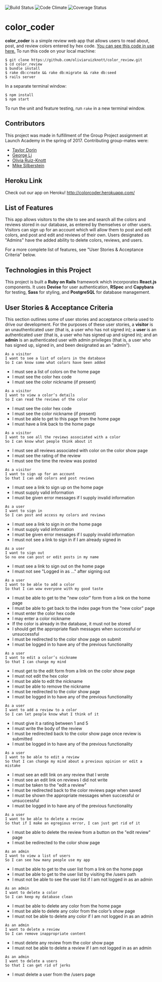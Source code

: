 ![Build Status](https://codeship.com/projects/7ff3c550-0688-0135-f11c-1e034e17b246/status?branch=master)
![Code Climate](https://codeclimate.com/github/oliviaruizknott/color_review.png)
![Coverage Status](https://coveralls.io/repos/oliviaruizknott/color_review/badge.png)

# color_coder

**color_coder** is a simple review web app that allows users to read about, post, and review colors entered by hex code. [You can see this code in use here.](http://colorcoder.herokuapp.com/) To run this code on your local machine:

```
$ git clone https://github.com/oliviaruizknott/color_review.git
$ cd color_review
$ bundle install
$ rake db:create && rake db:migrate && rake db:seed
$ rails server
```
In a separate terminal window:
```
$ npm install
$ npm start
```
To run the unit and feature testing, run `rake` in a new terminal window.

## Contributors
This project was made in fulfillment of the Group Project assignment at Launch Academy in the spring of 2017. Contributing group-mates were:
 - [Taylor Dorin](https://github.com/taylordorin)
 - [George Li](https://github.com/K9Advantix53)
 - [Olivia Ruiz-Knott](https://github.com/oliviaruizknott)
 - [Mike Silberstein](https://github.com/mikesilb)

## Heroku Link
Check out our app on Heroku! http://colorcoder.herokuapp.com/

## List of Features
This app allows visitors to the site to see and search all the colors and reviews stored in our database, as entered by themselves or other users. Visitors can sign up for an account which will allow them to post and edit colors, and post and edit and reviews of their own. Users designated as "Admins" have the added ability to delete colors, reviews, and users.

For a more complete list of features, see "User Stories & Acceptance Criteria" below.

## Technologies in this Project
This project is built a **Ruby on Rails** framework which incorporates **React.js** components. It uses **Devise** for user authentication, **RSpec** and **Capybara** for testing, **Sass** for styling, and **PostgreSQL** for database management.

## User Stories & Acceptance Criteria
This section outlines some of user stories and acceptance criteria used to drive our development. For the purposes of these user stories, a **visitor** is an unauthenticated user (that is, a user who has not signed in); a **user** is an authenticated user (that is, a user who has signed up and signed in); and an **admin** is an authenticated user with admin privileges (that is, a user who has signed up, signed in, and been designated as an "admin").

```
As a visitor
I want to see a list of colors in the database
So I can know some what colors have been added
```
- I must see a list of colors on the home page
- I must see the color hex code
- I must see the color nickname (if present)

```
As a visitor
I want to view a color’s details
So I can read the reviews of the color
```
- I must see the color hex code
- I must see the color nickname (if present)
- I must be able to get to this page from the home page
- I must have a link back to the home page

```
As a visitor
I want to see all the reviews associated with a color
So I can know what people think about it
```
- I must see all reviews associated with color on the color show page
- I must see the rating of the review
- I must see the time the review was posted

```
As a visitor
I want to sign up for an account
So that I can add colors and post reviews
```
- I must see a link to sign up on the home page
- I must supply valid information
- I must be given error messages if I supply invalid information

```
As a user
I want to sign in
So I can post and access my colors and reviews
```
- I must see a link to sign in on the home page
- I must supply valid information
- I must be given error messages if I supply invalid information
- I must not see a link to sign in if I am already signed in

```
As a user
I want to sign out
So no one can post or edit posts in my name
```
- I must see a link to sign out on the home page
- I must not see "Logged in as ..." after signing out

```
As a user
I want to be able to add a color
So that I can wow everyone with my good taste
```
- I must be able to get to the "new color" form from a link on the home page
- I must be able to get back to the index page from the "new color" page
- I must enter the color hex code
- I may enter a color nickname
- If the color is already in the database, it must not be stored
- I should get the appropriate flash messages when successful or unsuccessful
- I must be redirected to the color show page on submit
- I must be logged in to have any of the previous functionality

```
As a user
I want to edit a color’s nickname
So that I can change my mind
```
- I must get to the edit form from a link on the color show page
- I must not edit the hex color
- I must be able to edit the nickname
- I must be able to remove the nickname
- I must be redirected to the color show page
- I must be logged in to have any of the previous functionality

```
As a user
I want to add a review to a color
So I can let people know what I think of it
```
- I must give it a rating between 1 and 5
- I must write the body of the review
- I must be redirected back to the color show page once review is submitted
- I must be logged in to have any of the previous functionality

```
As a user
I want to be able to edit a review
So that I can change my mind about a previous opinion or edit a mistake
```
- I must see an edit link on any review that I wrote
- I must see an edit link on reviews I did not write
- I must be taken to the "edit a review"
- I must be redirected back to the color reviews page when saved
- I must be shown the appropriate messages when successful or unsuccessful
- I must be logged in to have any of the previous functionality

```
As a user
I want to be able to delete a review
So that if I make an egregious error, I can just get rid of it
```
- I must be able to delete the review from a button on the "edit review" page
- I must be redirected to the color show page

```
As an admin
I want to view a list of users
So I can see how many people use my app
```
- I must be able to get to the user list from a link on the home page
- I must be able to get to the user list by visiting the /users path
- I must not be able to see the user list if I am not logged in as an admin

```
As an admin
I want to delete a color
So I can keep my database clean
```
- I must be able to delete any color from the home page
- I must be able to delete any color from the color’s show page
- I must not be able to delete any color if I am not logged in as an admin

```
As an admin
I want to delete a review
So I can remove inappropriate content
```
- I must delete any review from the color show page
- I must not be able to delete a review if I am not logged in as an admin

```
As an admin
I want to delete a users
So that I can get rid of jerks
```
- I must delete a user from the /users page
